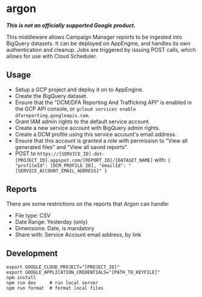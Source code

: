 # argon

***This is not an officially supported Google product.***

This middleware allows Campaign Manager reports to be ingested into BigQuery
datasets. It can be deployed on AppEngine, and handles its own
authentication and cleanup. Jobs are triggered by issuing POST calls, which
allows for use with Cloud Scheduler.

## Usage

*   Setup a GCP project and deploy it on to AppEngine.
*   Create the BigQuery dataset.
*   Ensure that the "DCM/DFA Reporting And Trafficking API" is enabled in the
    GCP API console, or `gcloud services enable dfareporting.googleapis.com`.
*   Grant IAM admin rights to the default service account.
*   Create a new service account with BigQuery admin rights.
*   Create a DCM profile using this service account's email address.
*   Ensure that this account is granted a role with permission
    to "View all generated files" and "View all saved reports".
*   POST to `https://[SERVICE_ID]-dot-[PROJECT_ID].appspot.com/[REPORT_ID]/[DATASET_NAME]`
    with: `{ "profileId": [DCM_PROFILE_ID], "emailId": "[SERVICE_ACCOUNT_EMAIL_ADDRESS]" }`

## Reports

There are some restrictions on the reports that Argon can handle:

*   File type: CSV
*   Date Range: Yesterday (only)
*   Dimensions: Date, is mandatory
*   Share with: Service Account email address, by link

## Development

```
export GOOGLE_CLOUD_PROJECT="[PROJECT_ID]"
export GOOGLE_APPLICATION_CREDENTIALS="[PATH_TO_KEYFILE]"
npm install
npm run dev     # run local server
npm run format  # format local files
```
